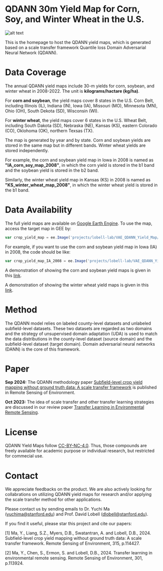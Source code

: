 # QDANN 30m Yield Map for Corn, Soy, and Winter Wheat in the U.S. 

![alt text](https://github.com/yuchima8/QDANN_Yield_Map/blob/76832033ddc067b7c29981288bfe6b899fe057cf/QDANN_yield_map.png)

This is the homepage to host the QDANN yield maps, which is generated based on a scale transfer framework Quantile loss Domain Adversarial Neural Network (QDANN).

# Data Coverage

The annual QDANN yield maps include 30-m yields for corn, soybean, and winter wheat in 2008-2022. The unit is __kilograms/hactare (kg/ha)__. 

For __corn and soybean__, the yield maps cover 8 states in the U.S. Corn Belt, including Illinois (IL), Indiana (IN), Iowa (IA), Missouri (MO), Minnesota (MN), Ohio (OH), South Dekota (SD), Wisconsin (WI). 

For __winter wheat__, the yield maps cover 6 states in the U.S. Wheat Belt, including South Dakota (SD), Nebraska (NE), Kansas (KS), eastern Colorado (CO), Oklohoma (OK), northern Texsas (TX). 

The map is generated by year and by state. Corn and soybean yields are stored in the same map but in different bands. Winter wheat yields are stored independently. 

For example, the corn and soybean yield map in Iowa in 2008 is named as __"IA_corn_soy_map_2008"__, in which the corn yield is stored in the b1 band and the soybean yield is stored in the b2 band. 

Similarly, the winter wheat yield map in Kansas (KS) in 2008 is named as __"KS_winter_wheat_map_2008"__, in which the winter wheat yield is stored in the b1 band.

# Data Availability

The full yield maps are available on [Google Earth Engine](https://code.earthengine.google.com/?asset=projects/lobell-lab/VAE_QDANN_Yield_Map). To use the map, access the target map in GEE by: 

```javascript
var crop_yield_map = ee.Image('projects/lobell-lab/VAE_QDANN_Yield_Map/' + state + '/' + image_name)
```

For example, if you want to use the corn and soybean yield map in Iowa (IA) in 2008, the code should be like:

```javascript
var crop_yield_map_IA_2008 = ee.Image('projects/lobell-lab/VAE_QDANN_Yield_Map/IA/IA_corn_soy_map_2008')
```

A demonstration of showing the corn and soybean yield maps is given in this [link](https://code.earthengine.google.com/47e3b00b53aba6a9fb1f7cf3ad32e178?asset=projects%2Flobell-lab%2FVAE_QDANN_Yield_Map).

A demonstration of showing the winter wheat yield maps is given in this [link](https://code.earthengine.google.com/32faae2d6c142bfa5be8752df2850485?asset=projects%2Flobell-lab%2FVAE_QDANN_Yield_Map).

# Method 

The QDANN model relies on labeled county-level datasets and unlabeled subfield-level datasets. These two datasets are regarded as two domains and the strategy of unsupervised domain adaptation (UDA) is used to match the data distributions in the county-level dataset (source domain) and the subfield-level dataset (target domain). Domain adversarial neural networks (DANN) is the core of this framework. 

# Paper

**Sep 2024:** The QDANN methodology paper [Subfield-level crop yield mapping without ground truth data: A scale
transfer framework](https://www.sciencedirect.com/science/article/pii/S003442572400453X?dgcid=author) is published in Remote Sensing of Environment. 

**Oct 2023:** The idea of scale transfer and other transfer learning strategies are discussed in our review paper [Transfer Learning in Environmental Remote Sensing](https://www.sciencedirect.com/science/article/pii/S0034425723004765). 

# License

QDANN Yield Maps follow [CC-BY-NC-4.0](https://github.com/yuchima8/QDANN_Yield_Map/blob/main/CC-BY-NC-SA-4.0.txt). Thus, those compounds are freely available for academic purpose or individual research, but restricted for commecial use.

# Contact

We appreciate feedbacks on the product. We are also actively looking for collabrations on utilizing QDANN yield maps for research and/or applying the scale transfer method for other applications. 

Please contact us by sending emails to Dr. Yuchi Ma (yuchima@stanford.edu) and Prof. David Lobell (dlobell@stanford.edu).

If you find it useful, please star this project and cite our papers:

[1] Ma, Y., Liang, S.Z., Myers, D.B., Swatantran, A. and Lobell, D.B., 2024. Subfield-level crop yield mapping without ground truth data: A scale transfer framework. Remote Sensing of Environment, 315, p.114427.

[2] Ma, Y., Chen, S., Ermon, S. and Lobell, D.B., 2024. Transfer learning in environmental remote sensing. Remote Sensing of Environment, 301, p.113924.

